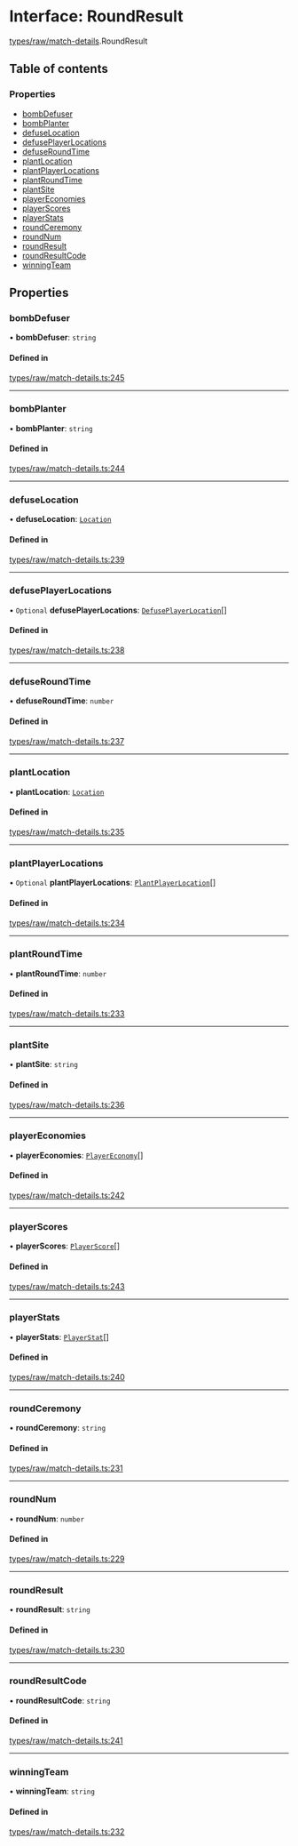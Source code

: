 # Interface: RoundResult

[types/raw/match-details](../modules/types_raw_match_details.md).RoundResult

## Table of contents

### Properties

- [bombDefuser](types_raw_match_details.RoundResult.md#bombdefuser)
- [bombPlanter](types_raw_match_details.RoundResult.md#bombplanter)
- [defuseLocation](types_raw_match_details.RoundResult.md#defuselocation)
- [defusePlayerLocations](types_raw_match_details.RoundResult.md#defuseplayerlocations)
- [defuseRoundTime](types_raw_match_details.RoundResult.md#defuseroundtime)
- [plantLocation](types_raw_match_details.RoundResult.md#plantlocation)
- [plantPlayerLocations](types_raw_match_details.RoundResult.md#plantplayerlocations)
- [plantRoundTime](types_raw_match_details.RoundResult.md#plantroundtime)
- [plantSite](types_raw_match_details.RoundResult.md#plantsite)
- [playerEconomies](types_raw_match_details.RoundResult.md#playereconomies)
- [playerScores](types_raw_match_details.RoundResult.md#playerscores)
- [playerStats](types_raw_match_details.RoundResult.md#playerstats)
- [roundCeremony](types_raw_match_details.RoundResult.md#roundceremony)
- [roundNum](types_raw_match_details.RoundResult.md#roundnum)
- [roundResult](types_raw_match_details.RoundResult.md#roundresult)
- [roundResultCode](types_raw_match_details.RoundResult.md#roundresultcode)
- [winningTeam](types_raw_match_details.RoundResult.md#winningteam)

## Properties

### bombDefuser

• **bombDefuser**: `string`

#### Defined in

[types/raw/match-details.ts:245](https://github.com/jameslinimk/unofficial-valorant-api/blob/fe67431/package/src/types/raw/match-details.ts#L245)

___

### bombPlanter

• **bombPlanter**: `string`

#### Defined in

[types/raw/match-details.ts:244](https://github.com/jameslinimk/unofficial-valorant-api/blob/fe67431/package/src/types/raw/match-details.ts#L244)

___

### defuseLocation

• **defuseLocation**: [`Location`](types_raw_match_details.Location.md)

#### Defined in

[types/raw/match-details.ts:239](https://github.com/jameslinimk/unofficial-valorant-api/blob/fe67431/package/src/types/raw/match-details.ts#L239)

___

### defusePlayerLocations

• `Optional` **defusePlayerLocations**: [`DefusePlayerLocation`](types_raw_match_details.DefusePlayerLocation.md)[]

#### Defined in

[types/raw/match-details.ts:238](https://github.com/jameslinimk/unofficial-valorant-api/blob/fe67431/package/src/types/raw/match-details.ts#L238)

___

### defuseRoundTime

• **defuseRoundTime**: `number`

#### Defined in

[types/raw/match-details.ts:237](https://github.com/jameslinimk/unofficial-valorant-api/blob/fe67431/package/src/types/raw/match-details.ts#L237)

___

### plantLocation

• **plantLocation**: [`Location`](types_raw_match_details.Location.md)

#### Defined in

[types/raw/match-details.ts:235](https://github.com/jameslinimk/unofficial-valorant-api/blob/fe67431/package/src/types/raw/match-details.ts#L235)

___

### plantPlayerLocations

• `Optional` **plantPlayerLocations**: [`PlantPlayerLocation`](types_raw_match_details.PlantPlayerLocation.md)[]

#### Defined in

[types/raw/match-details.ts:234](https://github.com/jameslinimk/unofficial-valorant-api/blob/fe67431/package/src/types/raw/match-details.ts#L234)

___

### plantRoundTime

• **plantRoundTime**: `number`

#### Defined in

[types/raw/match-details.ts:233](https://github.com/jameslinimk/unofficial-valorant-api/blob/fe67431/package/src/types/raw/match-details.ts#L233)

___

### plantSite

• **plantSite**: `string`

#### Defined in

[types/raw/match-details.ts:236](https://github.com/jameslinimk/unofficial-valorant-api/blob/fe67431/package/src/types/raw/match-details.ts#L236)

___

### playerEconomies

• **playerEconomies**: [`PlayerEconomy`](types_raw_match_details.PlayerEconomy.md)[]

#### Defined in

[types/raw/match-details.ts:242](https://github.com/jameslinimk/unofficial-valorant-api/blob/fe67431/package/src/types/raw/match-details.ts#L242)

___

### playerScores

• **playerScores**: [`PlayerScore`](types_raw_match_details.PlayerScore.md)[]

#### Defined in

[types/raw/match-details.ts:243](https://github.com/jameslinimk/unofficial-valorant-api/blob/fe67431/package/src/types/raw/match-details.ts#L243)

___

### playerStats

• **playerStats**: [`PlayerStat`](types_raw_match_details.PlayerStat.md)[]

#### Defined in

[types/raw/match-details.ts:240](https://github.com/jameslinimk/unofficial-valorant-api/blob/fe67431/package/src/types/raw/match-details.ts#L240)

___

### roundCeremony

• **roundCeremony**: `string`

#### Defined in

[types/raw/match-details.ts:231](https://github.com/jameslinimk/unofficial-valorant-api/blob/fe67431/package/src/types/raw/match-details.ts#L231)

___

### roundNum

• **roundNum**: `number`

#### Defined in

[types/raw/match-details.ts:229](https://github.com/jameslinimk/unofficial-valorant-api/blob/fe67431/package/src/types/raw/match-details.ts#L229)

___

### roundResult

• **roundResult**: `string`

#### Defined in

[types/raw/match-details.ts:230](https://github.com/jameslinimk/unofficial-valorant-api/blob/fe67431/package/src/types/raw/match-details.ts#L230)

___

### roundResultCode

• **roundResultCode**: `string`

#### Defined in

[types/raw/match-details.ts:241](https://github.com/jameslinimk/unofficial-valorant-api/blob/fe67431/package/src/types/raw/match-details.ts#L241)

___

### winningTeam

• **winningTeam**: `string`

#### Defined in

[types/raw/match-details.ts:232](https://github.com/jameslinimk/unofficial-valorant-api/blob/fe67431/package/src/types/raw/match-details.ts#L232)
